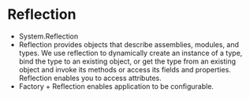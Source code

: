 # Reflection
- System.Reflection
- Reflection provides objects that describe assemblies, modules, and types. We use reflection to dynamically create an instance of a type, bind the type to an existing object, or get the type from an existing object and invoke its methods or access its fields and properties. Reflection enables you to access attributes.
- Factory + Reflection enables application to be configurable.

